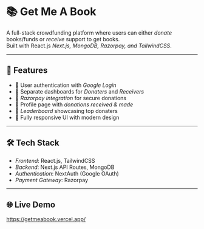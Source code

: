 # 📚 Get Me A Book

A full-stack crowdfunding platform where users can either *donate* books/funds or *receive* support to get books.  
Built with React.js *Next.js, MongoDB, Razorpay, and TailwindCSS*.

---

## 🚀 Features
- 🔹 User authentication with *Google Login*  
- 🔹 Separate dashboards for *Donaters* and *Receivers*  
- 🔹 *Razorpay integration* for secure donations  
- 🔹 Profile page with *donations received & made*  
- 🔹 *Leaderboard* showcasing top donaters  
- 🔹 Fully responsive UI with modern design  

---

## 🛠 Tech Stack
- *Frontend*: React.js, TailwindCSS  
- *Backend*: Next.js API Routes, MongoDB  
- *Authentication*: NextAuth (Google OAuth)  
- *Payment Gateway*: Razorpay
  
---

## 🌐 Live Demo
https://getmeabook.vercel.app/
